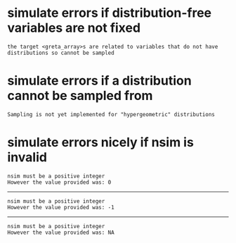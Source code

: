 # simulate errors if distribution-free variables are not fixed

    the target <greta_array>s are related to variables that do not have distributions so cannot be sampled

# simulate errors if a distribution cannot be sampled from

    Sampling is not yet implemented for "hypergeometric" distributions

# simulate errors nicely if nsim is invalid

    nsim must be a positive integer
    However the value provided was: 0

---

    nsim must be a positive integer
    However the value provided was: -1

---

    nsim must be a positive integer
    However the value provided was: NA

